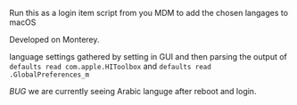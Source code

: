 Run this as a login item script from you MDM to add the chosen langages to macOS

Developed on Monterey.

language settings gathered by setting in GUI and then parsing the output of `defaults read com.apple.HIToolbox` and `defaults read .GlobalPreferences_m`

*BUG* we are currently seeing Arabic languge after reboot and login.
